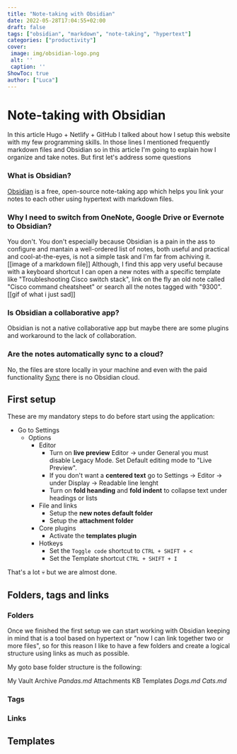 ```yaml
---
title: "Note-taking with Obsidian"
date: 2022-05-28T17:04:55+02:00
draft: false
tags: ["obsidian", "markdown", "note-taking", "hypertext"]
categories: ["productivity"]
cover:
 image: img/obsidian-logo.png
 alt: ''
 caption: ''
ShowToc: true
author: ["Luca"]
---
```

# Note-taking with Obsidian
In this article Hugo + Netlify + GitHub I talked about how I setup this website with my few programming skills. In those lines I mentioned frequently markdown files and Obsidian so in this article I'm going to explain how I organize and take notes. But first let's address some questions

### What is Obsidian? 
[Obsidian](https://obsidian.md/) is a free, open-source note-taking app which helps you link your notes to each other using hypertext with markdown files.

### Why I need to switch from OneNote, Google Drive or Evernote to Obsidian?
You don't. You don't especially because Obsidian is a pain in the ass to configure and mantain a well-ordered list of notes, both useful and practical and cool-at-the-eyes, is not a simple task and I'm far from achiving it.
[[image of a markdown file]]
Although, I find this app very useful because with a keyboard shortcut I can open a new notes with a specific template like "Troubleshooting Cisco switch stack", link on the fly an old note called "Cisco command cheatsheet" or search all the notes tagged with "9300".
[[gif of what i just sad]]

### Is Obsidian a collaborative app?
Obsidian is not a native collaborative app but maybe there are some plugins and workaround to the lack of collaboration.

### Are the notes automatically sync to a cloud?
No, the files are store locally in your machine and even with the paid functionality [Sync](https://obsidian.md/sync) there is no Obsidian cloud.

## First setup
These are my mandatory steps to do before start using the application:

- Go to Settings
	- Options
		- Editor
			- Turn on **live preview** Editor -> under General you must disable Legacy Mode. Set Default editing mode to "Live Preview".
			- If you don't want a **centered text** go to Settings -> Editor -> under Display -> Readable line lenght
			- Turn on **fold heanding** and **fold indent** to collapse text under headings or lists
		- File and links
			- Setup the **new notes default folder**
			- Setup the **attachment folder**
		- Core plugins
			- Activate the **templates plugin**
		- Hotkeys
			- Set the `Toggle code` shortcut to `CTRL + SHIFT + <`
			- Set the Template shortcut `CTRL + SHIFT + I`

That's a lot :skull: but we are almost done.

## Folders, tags and links
### Folders
Once we finished the first setup we can start working with Obsidian keeping in mind that is a tool based on hypertext or "now I can link together two or more files", so for this reason I like to have a few folders and create a logical structure using links as much as possible.

My goto base folder structure is the following:

My Vault
	Archive
		*Pandas.md*
	Attachments
	KB
	Templates
*Dogs.md*
*Cats.md*

### Tags

### Links

## Templates
